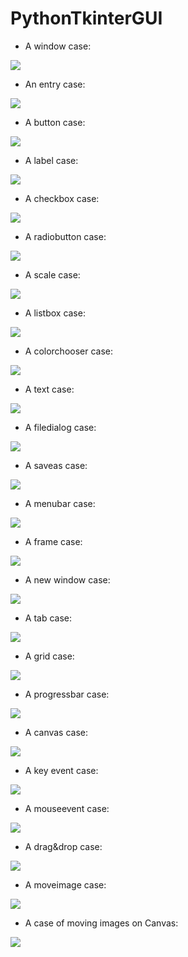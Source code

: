 # PythonTkinterGUI

- A window case:

[![](/img/window.png)](window.py)

- An entry case:

[![](/img/entry.png)](entry.py)

- A button case:

[![](/img/button.png)](button.py)

- A label case:

[![](/img/label.png)](label.py)

- A checkbox case:

[![](/img/checkbox.png)](checkbox.py)

- A radiobutton case:

[![](/img/radiobutton.png)](radiobutton.py)

- A scale case:

[![](/img/scale.png)](scale.py)

- A listbox case:

[![](/img/listbox.png)](listbox.py)

- A colorchooser case:

[![](/img/colorchooser.png)](colorchooser.py)

- A text case:

[![](/img/text.png)](text.py)

- A filedialog case:

[![](/img/filedialog.png)](filedialog.py)

- A saveas case:

[![](/img/saveas.png)](saveas.py)

- A menubar case:

[![](/img/menubar.png)](menubar.py)

- A frame case:

[![](/img/frame.png)](frame.py)

- A new window case:

[![](/img/newwindow.png)](newwindow.py)

- A tab case:

[![](/img/tab.png)](tab.py)

- A grid case:

[![](/img/grid.png)](grid.py)

- A progressbar case:

[![](/img/progressbar.png)](progressbar.py)

- A canvas case:

[![](/img/canvas.png)](canvas.py)

- A key event case:

[![](/img/keyevent.png)](keyevent.py)

- A mouseevent case:

[![](/img/mouseevent.png)](mouseevent.py)

- A drag&drop case:

[![](/img/drag_drop.gif)](drag_drop.py)

- A moveimage case:

[![](/img/moveimage.gif)](moveimage.py)

- A case of moving images on Canvas:

[![](/img/Acaseofmovingimageoncanvas.gif)](Acaseofmovingimageoncanvas.py)
